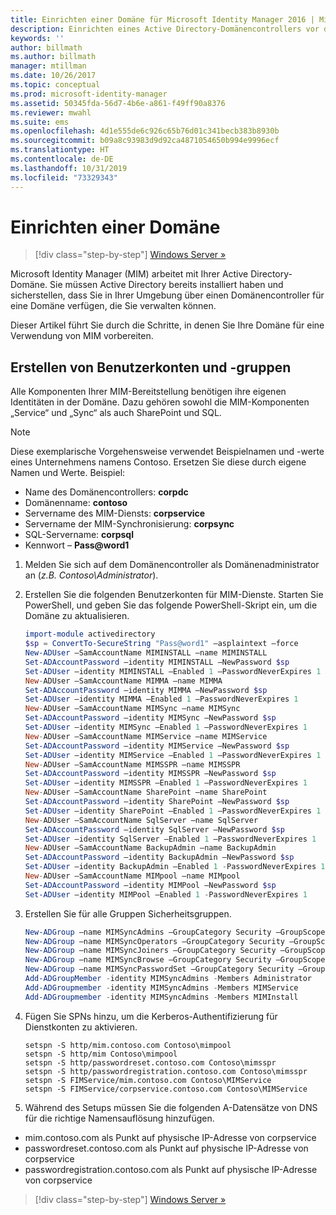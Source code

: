 ```yaml
---
title: Einrichten einer Domäne für Microsoft Identity Manager 2016 | Microsoft-Dokumentation
description: Einrichten eines Active Directory-Domänencontrollers vor der Installation von MIM 2016
keywords: ''
author: billmath
ms.author: billmath
manager: mtillman
ms.date: 10/26/2017
ms.topic: conceptual
ms.prod: microsoft-identity-manager
ms.assetid: 50345fda-56d7-4b6e-a861-f49ff90a8376
ms.reviewer: mwahl
ms.suite: ems
ms.openlocfilehash: 4d1e555de6c926c65b76d01c341becb383b8930b
ms.sourcegitcommit: b09a8c93983d9d92ca4871054650b994e9996ecf
ms.translationtype: HT
ms.contentlocale: de-DE
ms.lasthandoff: 10/31/2019
ms.locfileid: "73329343"
---
```

# <a name="set-up-a-domain"></a>Einrichten einer Domäne

> [!div class="step-by-step"]
> [Windows Server »](prepare-server-ws2016.md)

Microsoft Identity Manager (MIM) arbeitet mit Ihrer Active Directory-Domäne. Sie müssen Active Directory bereits installiert haben und sicherstellen, dass Sie in Ihrer Umgebung über einen Domänencontroller für eine Domäne verfügen, die Sie verwalten können.

Dieser Artikel führt Sie durch die Schritte, in denen Sie Ihre Domäne für eine Verwendung von MIM vorbereiten.

## <a name="create-user-accounts-and-groups"></a>Erstellen von Benutzerkonten und -gruppen

Alle Komponenten Ihrer MIM-Bereitstellung benötigen ihre eigenen Identitäten in der Domäne. Dazu gehören sowohl die MIM-Komponenten „Service“ und „Sync“ als auch SharePoint und SQL.

> [!NOTE]
> Diese exemplarische Vorgehensweise verwendet Beispielnamen und -werte eines Unternehmens namens Contoso. Ersetzen Sie diese durch eigene Namen und Werte. Beispiel:
> - Name des Domänencontrollers: **corpdc**
> - Domänenname: **contoso**
> - Servername des MIM-Diensts: **corpservice**
> - Servername der MIM-Synchronisierung: **corpsync**
> - SQL-Servername: **corpsql**
> - Kennwort – <strong>Pass@word1</strong>

1. Melden Sie sich auf dem Domänencontroller als Domänenadministrator an (*z.B. Contoso\Administrator*).

2. Erstellen Sie die folgenden Benutzerkonten für MIM-Dienste. Starten Sie PowerShell, und geben Sie das folgende PowerShell-Skript ein, um die Domäne zu aktualisieren.

    ```PowerShell
    import-module activedirectory
    $sp = ConvertTo-SecureString "Pass@word1" –asplaintext –force
    New-ADUser –SamAccountName MIMINSTALL –name MIMINSTALL
    Set-ADAccountPassword –identity MIMINSTALL –NewPassword $sp
    Set-ADUser –identity MIMINSTALL –Enabled 1 –PasswordNeverExpires 1
    New-ADUser –SamAccountName MIMMA –name MIMMA
    Set-ADAccountPassword –identity MIMMA –NewPassword $sp
    Set-ADUser –identity MIMMA –Enabled 1 –PasswordNeverExpires 1
    New-ADUser –SamAccountName MIMSync –name MIMSync
    Set-ADAccountPassword –identity MIMSync –NewPassword $sp
    Set-ADUser –identity MIMSync –Enabled 1 –PasswordNeverExpires 1
    New-ADUser –SamAccountName MIMService –name MIMService
    Set-ADAccountPassword –identity MIMService –NewPassword $sp
    Set-ADUser –identity MIMService –Enabled 1 –PasswordNeverExpires 1
    New-ADUser –SamAccountName MIMSSPR –name MIMSSPR
    Set-ADAccountPassword –identity MIMSSPR –NewPassword $sp
    Set-ADUser –identity MIMSSPR –Enabled 1 –PasswordNeverExpires 1
    New-ADUser –SamAccountName SharePoint –name SharePoint
    Set-ADAccountPassword –identity SharePoint –NewPassword $sp
    Set-ADUser –identity SharePoint –Enabled 1 –PasswordNeverExpires 1
    New-ADUser –SamAccountName SqlServer –name SqlServer
    Set-ADAccountPassword –identity SqlServer –NewPassword $sp
    Set-ADUser –identity SqlServer –Enabled 1 –PasswordNeverExpires 1
    New-ADUser –SamAccountName BackupAdmin –name BackupAdmin
    Set-ADAccountPassword –identity BackupAdmin –NewPassword $sp
    Set-ADUser –identity BackupAdmin –Enabled 1 -PasswordNeverExpires 1
    New-ADUser –SamAccountName MIMpool –name MIMpool
    Set-ADAccountPassword –identity MIMPool –NewPassword $sp
    Set-ADUser –identity MIMPool –Enabled 1 -PasswordNeverExpires 1
    ```

3.  Erstellen Sie für alle Gruppen Sicherheitsgruppen.

    ```PowerShell
    New-ADGroup –name MIMSyncAdmins –GroupCategory Security –GroupScope Global –SamAccountName MIMSyncAdmins
    New-ADGroup –name MIMSyncOperators –GroupCategory Security –GroupScope Global –SamAccountName MIMSyncOperators
    New-ADGroup –name MIMSyncJoiners –GroupCategory Security –GroupScope Global –SamAccountName MIMSyncJoiners
    New-ADGroup –name MIMSyncBrowse –GroupCategory Security –GroupScope Global –SamAccountName MIMSyncBrowse
    New-ADGroup –name MIMSyncPasswordSet –GroupCategory Security –GroupScope Global –SamAccountName MIMSyncPasswordSet
    Add-ADGroupMember -identity MIMSyncAdmins -Members Administrator
    Add-ADGroupmember -identity MIMSyncAdmins -Members MIMService
    Add-ADGroupmember -identity MIMSyncAdmins -Members MIMInstall
    ```

4.  Fügen Sie SPNs hinzu, um die Kerberos-Authentifizierung für Dienstkonten zu aktivieren.

    ```CMD
    setspn -S http/mim.contoso.com Contoso\mimpool
    setspn -S http/mim Contoso\mimpool
    setspn -S http/passwordreset.contoso.com Contoso\mimsspr
    setspn -S http/passwordregistration.contoso.com Contoso\mimsspr
    setspn -S FIMService/mim.contoso.com Contoso\MIMService
    setspn -S FIMService/corpservice.contoso.com Contoso\MIMService
    ```
5.  Während des Setups müssen Sie die folgenden A-Datensätze von DNS für die richtige Namensauflösung hinzufügen.

- mim.contoso.com als Punkt auf physische IP-Adresse von corpservice
- passwordreset.contoso.com als Punkt auf physische IP-Adresse von corpservice
- passwordregistration.contoso.com als Punkt auf physische IP-Adresse von corpservice

> [!div class="step-by-step"]
> [Windows Server »](prepare-server-ws2016.md)
